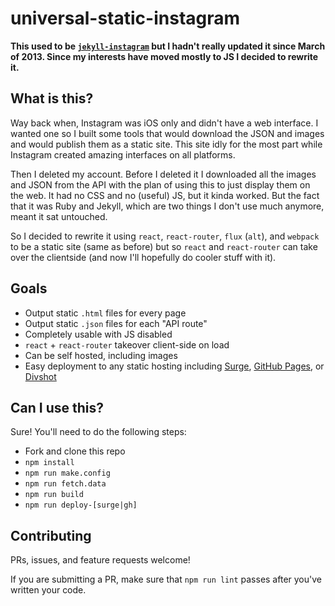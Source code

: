 universal-static-instagram
===============

**This used to be [`jekyll-instagram`](https://github.com/lukekarrys/jekyll-instagram/tree/1da67ca095902c2241753f3722c7a991a39d185c) but I hadn't really updated it since March of 2013. Since my interests have moved mostly to JS I decided to rewrite it.**


## What is this?

Way back when, Instagram was iOS only and didn't have a web interface. I wanted one so I built some tools that would download the JSON and images and would publish them as a static site. This site idly for the most part while Instagram created amazing interfaces on all platforms.

Then I deleted my account. Before I deleted it I downloaded all the images and JSON from the API with the plan of using this to just display them on the web. It had no CSS and no (useful) JS, but it kinda worked. But the fact that it was Ruby and Jekyll, which are two things I don't use much anymore, meant it sat untouched.

So I decided to rewrite it using `react`, `react-router`, `flux` (`alt`), and `webpack` to be a static site (same as before) but so `react` and `react-router` can take over the clientside (and now I'll hopefully do cooler stuff with it).


## Goals

- Output static `.html` files for every page
- Output static `.json` files for each "API route"
- Completely usable with JS disabled
- `react` + `react-router` takeover client-side on load
- Can be self hosted, including images
- Easy deployment to any static hosting including [Surge](https://surge.sh/), [GitHub Pages](https://pages.github.com/), or [Divshot](https://divshot.com/)


## Can I use this?

Sure! You'll need to do the following steps:

- Fork and clone this repo
- `npm install`
- `npm run make.config`
- `npm run fetch.data`
- `npm run build`
- `npm run deploy-[surge|gh]`


## Contributing

PRs, issues, and feature requests welcome!

If you are submitting a PR, make sure that `npm run lint` passes after you've
written your code.